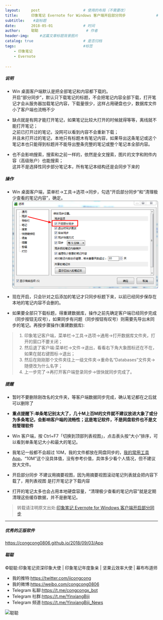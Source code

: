 ```yaml
---
layout:     post                    # 使用的布局（不需要改）
title:      印象笔记 Evernote for Windows 客户端开启部分同步              # 标题 
subtitle:    #副标题
date:       2018-05-01              # 时间
author:     聪聪                      # 作者
header-img:     #这篇文章标题背景图片
catalog: true                       # 是否归档
tags:                               #标签
    - 印象笔记
    - Evernote

---
```


##### 说明
* Win 桌面客户端默认是把全部笔记和内容都下载的。<br/>
开启“部分同步”，默认只下载笔记的标题，不会把笔记内容全部下载，打开笔记才会从服务器加载笔记内容，下载量很少，这样占用硬盘也少，数据库文件小了客户端也流畅不少

* 缺点就是有网才能打开笔记，如果笔记比较大打开的时候就得等等，离线就不能打开笔记；<br/>
之前已打开过的笔记，没网可以看到内容不会重新下载；<br/>
并且未打开过的笔记，本地只有标题木有笔记内容，如果导出这条笔记或这个笔记本也只能得到标题并不能导出整条完整的笔记或整个笔记本全部内容。

* 也不会影响搜索，搜索和之前一样的，依然是全文搜索，图片的文字和附件内容（高级账户）也能搜索；<br/>
这并不是选择性同步部分笔记本，所有笔记本结构还是会同步下来的

##### 操作
* Win 桌面客户端，菜单栏→工具→选项→同步，勾选“开启部分同步”和“清理极少查看的笔记内容”，确定。
![congcong](/img/Demand-Sync.png)

* 现在开启，只会针对之后添加的笔记才只同步标题下来，以前已经同步保存在本地的笔记内容不会删的。
* 如果要全部只下载标题，得重建数据库，操作之前先确定客户端已经同步完成（同步按钮无叹号），如果同步有问题（同步按钮有叹号）则需要先导出未同步的笔记。再按步骤操作(重建数据库):
> 1. 印象笔记客户端，菜单栏→工具→选项→通用→打开数据库文件夹，打开的窗口不要关闭；<br/>
> 2. 然后退了客户端:菜单栏→文件→退出，看看右下角大象图标还在不在，如果在就右键图标→退出；<br/>
> 3. 然后在刚刚那个文件夹往上一级文件夹→重命名“Databases”文件夹→随便改为什么名字；<br/>
> 4. 上一步完了→再打开客户端登录同步→很快就同步完成了。

##### 提醒
* 暂时不要删除刚改名的文件夹，等客户端数据同步完成，确认笔记都在之后就可以删除了

* **重点提醒下:单条笔记别太大了，几十M上百M的文件就不建议放进大象了或分为多条笔记，会影响客户端的流畅性；这是笔记软件，不是网盘软件也不是文档管理软件**

* Win 客户端，按 Ctrl+F7「切换到顶部列表视图」，点击表头按“大小”排序，可以看到单条笔记大小和最大的笔记。

* 我笔记一般都不会超过 10M，我的文件都放在网盘同步的，[我的常用工具 App](https://congcong0806.github.io/2018/05/01/App)。“10M”这个没具体值，没有参考价值，具体多少看个人情况，但不建议放大文件。

* 开启部分同步 不建议用摘要视图，因为用摘要视图滚动笔记列表就会把内容下载了，用列表视图 是打开笔记才下载内容

* 打开的笔记太多也会占用本地硬盘容量，“清理极少查看的笔记内容”就是定期清理这些缓存数据，并不是删笔记。

> 转载请注明原文出处:[印象笔记 Evernote for Windows 客户端开启部分同步](https://congcong0806.github.io/2018/05/01/Demand-Sync)

- - - -

##### 优秀的正版软件
<https://congcong0806.github.io/2018/09/03/App>

##### 聪聪
&copy;聪聪:印象笔记资深印象大使 | 印象笔记年度象亲 | 坚果云效率大使 | 幕布布道师

* 我的推特:<https://twitter.com/iicongcong>
* 我的微博:<https://weibo.com/congcong0806>
* Telegram 私聊:<https://t.me/congcongx_bot>
* Telegram 社群:<https://t.me/YinxiangBiji>
* Telegram 频道:<https://t.me/YinxiangBiji_News>

![聪聪](https://i.v2ex.co/3wc207g5.png)
